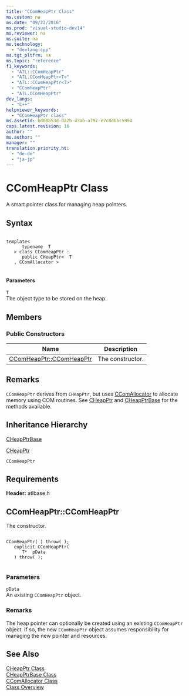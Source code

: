 ```yaml
---
title: "CComHeapPtr Class"
ms.custom: na
ms.date: "09/22/2016"
ms.prod: "visual-studio-dev14"
ms.reviewer: na
ms.suite: na
ms.technology: 
  - "devlang-cpp"
ms.tgt_pltfrm: na
ms.topic: "reference"
f1_keywords: 
  - "ATL::CComHeapPtr"
  - "ATL.CComHeapPtr<T>"
  - "ATL::CComHeapPtr<T>"
  - "CComHeapPtr"
  - "ATL.CComHeapPtr"
dev_langs: 
  - "C++"
helpviewer_keywords: 
  - "CComHeapPtr class"
ms.assetid: bd08b53d-da2b-43ab-a79c-e7c8dbbc5994
caps.latest.revision: 16
author: ""
ms.author: ""
manager: ""
translation.priority.ht: 
  - "de-de"
  - "ja-jp"
---
```

# CComHeapPtr Class
A smart pointer class for managing heap pointers.  
  
## Syntax  
  
```  
  
template<  
      typename  T  
   > class CComHeapPtr :  
      public CHeapPtr<  T  
   , CComAllocator >  
  
```  
  
#### Parameters  
 `T`  
 The object type to be stored on the heap.  
  
## Members  
  
### Public Constructors  
  
|Name|Description|  
|----------|-----------------|  
|[CComHeapPtr::CComHeapPtr](../vs140/ccomheapptr--ccomheapptr.md)|The constructor.|  
  
## Remarks  
 `CComHeapPtr` derives from `CHeapPtr`, but uses [CComAllocator](../vs140/ccomallocator-class.md) to allocate memory using COM routines. See [CHeapPtr](../vs140/cheapptr-class.md) and [CHeapPtrBase](../vs140/cheapptrbase-class.md) for the methods available.  
  
## Inheritance Hierarchy  
 [CHeapPtrBase](../vs140/cheapptrbase-class.md)  
  
 [CHeapPtr](../vs140/cheapptr-class.md)  
  
 `CComHeapPtr`  
  
## Requirements  
 **Header:** atlbase.h  
  
##  <a name="ccomheapptr__ccomheapptr"></a>  CComHeapPtr::CComHeapPtr  
 The constructor.  
  
```  
  
CComHeapPtr( ) throw( );   
   explicit CComHeapPtr(  
      T*  pData  
   ) throw( );  
  
```  
  
### Parameters  
 `pData`  
 An existing `CComHeapPtr` object.  
  
### Remarks  
 The heap pointer can optionally be created using an existing `CComHeapPtr` object. If so, the new `CComHeapPtr` object assumes responsibility for managing the new pointer and resources.  
  
## See Also  
 [CHeapPtr Class](../vs140/cheapptr-class.md)   
 [CHeapPtrBase Class](../vs140/cheapptrbase-class.md)   
 [CComAllocator Class](../vs140/ccomallocator-class.md)   
 [Class Overview](../vs140/atl-class-overview.md)